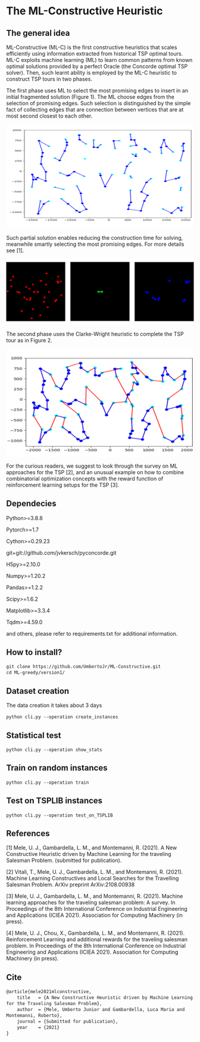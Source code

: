 The ML-Constructive Heuristic
=========
The general idea
----------
ML-Constructive (ML-C) is the first constructive heuristics 
that scales efficiently using information extracted from historical TSP optimal tours.
ML-C exploits machine learning (ML) to learn common patterns from known optimal 
solutions provided by a perfect Oracle (the Concorde optimal TSP solver).
Then, such learnt ability is employed by the ML-C heuristic 
to construct TSP tours in two phases.

The first phase uses ML to select the most promising edges to insert in an initial fragmented 
solution (Figure 1).
The ML choose edges from the selection of promising edges.
Such selection is distinguished by the simple fact of collecting edges that are connection 
between vertices that are at most second closest to each other.


<p align="center">
	<img src="figures\firstphase.png" alt="example plot"/>
</p>

Such partial solution enables reducing the construction time for solving, 
meanwhile smartly selecting the most promising edges.
For more details see [1]. 



<p align="center">
	<img src="figures\channels.png" alt="example plot"/>
</p>


The second phase uses the Clarke-Wright heuristic to complete the TSP tour as in Figure 2. 

<p align="center">
	<img src="figures\secondphase.png" alt="example plot"/>
</p>




For the curious readers, we suggest to look through the survey on ML approaches for the TSP [2], 
and an unusual example on how to combine combinatorial optimization concepts 
with the reward function of reinforcement learning setups for the TSP [3]. 





Dependecies
-----
Python>=3.8.8

Pytorch>=1.7

Cython>=0.29.23

git+git://github.com/jvkersch/pyconcorde.git

H5py>=2.10.0

Numpy>=1.20.2

Pandas>=1.2.2

Scipy>=1.6.2

Matplotlib>=3.3.4

Tqdm>=4.59.0

and others, please refer to requirements.txt for additional information.

How to install?
------

```shell
git clone https://github.com/UmbertoJr/ML-Constructive.git
cd ML-greedy/version1/
```


Dataset creation
------
The data creation it takes about 3 days
```shell
python cli.py --operation create_instances
```

Statistical test
----

```shell
python cli.py --operation show_stats
```

Train on random instances
-----
```shell
python cli.py --operation train
```

Test on TSPLIB instances
----
```shell
python cli.py --operation test_on_TSPLIB
```

References
-----
<a id="1">[1]</a>
Mele, U. J., Gambardella, L. M., and Montemanni, R. (2021).
A New Constructive Heuristic driven by Machine Learning for the traveling Salesman Problem.
(submitted for publication).

<a id="1">[2]</a>
Vitali, T., Mele, U. J., Gambardella, L. M., and Montemanni, R. (2021).
Machine Learning Constructives and Local Searches for the Travelling Salesman Problem. 
ArXiv preprint ArXiv:2108.00938

<a id="1">[3]</a>
Mele, U. J., Gambardella, L. M., and Montemanni, R. (2021).
Machine learning approaches for the traveling salesman problem: A survey.
In Proceedings of the 8th International Conference on Industrial Engineering and Applications (ICIEA 2021).
Association for Computing Machinery (in press).

<a id="1">[4]</a>
Mele, U. J., Chou, X., Gambardella, L. M., and Montemanni, R. (2021).
Reinforcement Learning and additional rewards for the traveling salesman problem.
In Proceedings of the 8th International Conference on Industrial Engineering and Applications (ICIEA 2021).
Association for Computing Machinery (in press).


Cite
----
```buildoutcfg
@article{mele2021mlconstructive,
    title   = {A New Constructive Heuristic driven by Machine Learning for the Traveling Salesman Problem},
    author  = {Mele, Umberto Junior and Gambardella, Luca Maria and Montemanni, Roberto},
    journal = {Submitted for publication},
    year    = {2021}
}
```